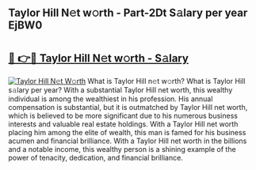 ## Taylor Hill N𝚎t w𝚘rth - Part-2Dt S𝚊lary per year EjBW0

# <h2><a href="http://gc4579.nevu.top/?p=Taylor+Hill">🔗 👉🔴 Taylor Hill N𝚎t w𝚘rth - S𝚊lary</a></h2>

[![Taylor Hill N𝚎t W𝚘rth](https://i.imgur.com/Oavwk0R.jpeg)](http://gc4579.nevu.top/?p=Taylor+Hill)
What is Taylor Hill n𝚎t w𝚘rth? What is Taylor Hill s𝚊lary per year?
With a substantial Taylor Hill net worth, this wealthy individual is among the wealthiest in his profession. His annual compensation is substantial, but it is outmatched by Taylor Hill net worth, which is believed to be more significant due to his numerous business interests and valuable real estate holdings. With a Taylor Hill net worth placing him among the elite of wealth, this man is famed for his business acumen and financial brilliance. With a Taylor Hill net worth in the billions and a notable income, this wealthy person is a shining example of the power of tenacity, dedication, and financial brilliance.
